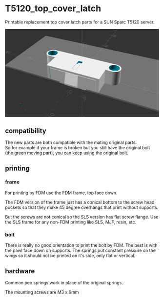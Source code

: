 # T5120_top_cover_latch

Printable replacement top cover latch parts for a SUN Sparc T5120 server.

![](T5120_top_cover_latch.png)


## compatibility
The new parts are both compatible with the mating original parts.  
So for example if your frame is broken but you still have the original bolt (the green moving part), you can keep using the original bolt.

## printing

### frame
For printing by FDM use the FDM frame, top face down.

The FDM version of the frame just has a conical bottom to the screw head pockets so that they make 45 degree overhangs that print without supports.  

But the screws are not conical so the SLS version has flat screw flange.
Use the SLS frame for any non-FDM printing like SLS, MJF, resin, etc.

### bolt
There is really no good orientation to print the bolt by FDM. The best is with the pawl face down on supports.
The springs put constant pressure on the wings so it should not be printed on it's side, only flat or vertical.

## hardware
Common pen springs work in place of the original springs.

The mounting screws are M3 x 6mm

